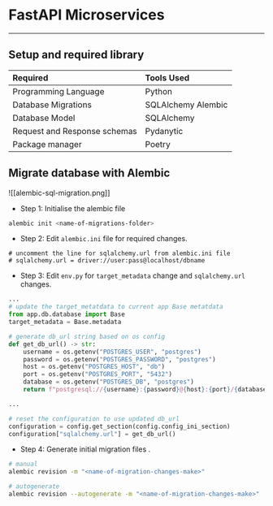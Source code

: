 # FastAPI Microservices
---

## Setup and required library


|  Required |  Tools Used |
|:--------- |:-----------|
|Programming Language| Python|
|Database Migrations| SQLAlchemy Alembic|
|Database Model| SQLAlchemy|
|Request and Response schemas | Pydanytic |
| Package manager| Poetry|



## Migrate database with Alembic


![[alembic-sql-migration.png]]

- Step 1: Initialise the alembic file

```bash
alembic init <name-of-migrations-folder>
```

- Step 2: Edit `alembic.ini` file for required changes.

```
# uncomment the line for sqlalchemy.url from alembic.ini file
# sqlalchemy.url = driver://user:pass@localhost/dbname
```

- Step 3: Edit `env.py` for `target_metadata` change and `sqlalchemy.url` changes.

```python
...
# update the target_metatdata to current app Base metatdata
from app.db.database import Base
target_metadata = Base.metadata

# generate db_url string based on os config
def get_db_url() -> str:
	username = os.getenv("POSTGRES_USER", "postgres")
	password = os.getenv("POSTGRES_PASSWORD", "postgres")
	host = os.getenv("POSTGRES_HOST", "db")
	port = os.getenv("POSTGRES_PORT", "5432")
	database = os.getenv("POSTGRES_DB", "postgres")
	return f"postgresql://{username}:{password}@{host}:{port}/{database}"

...

# reset the configuration to use updated db_url 
configuration = config.get_section(config.config_ini_section)
configuration["sqlalchemy.url"] = get_db_url()

```

- Step 4: Generate initial migration files .

```bash
# manual
alembic revision -m "<name-of-migration-changes-make>"

# autogenerate
alembic revision --autogenerate -m "<name-of-migration-changes-make>"
```
